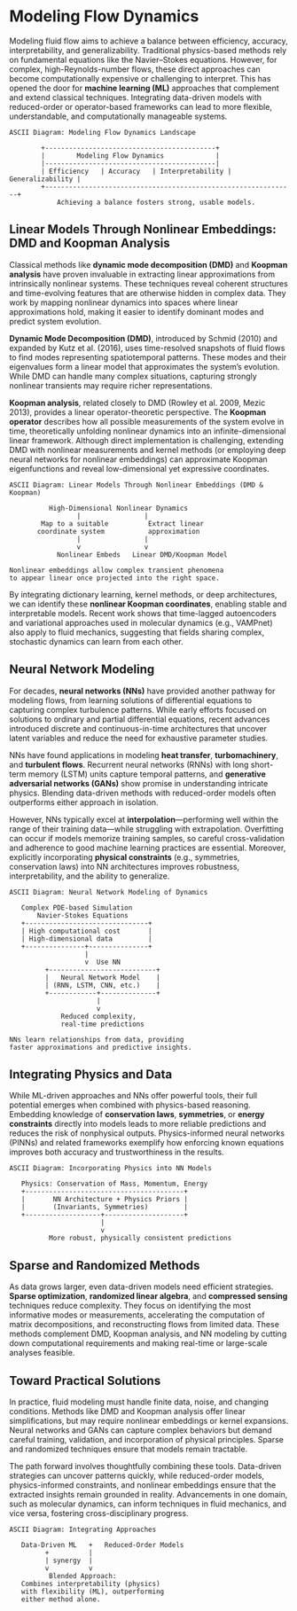 # Modeling Flow Dynamics

Modeling fluid flow aims to achieve a balance between efficiency, accuracy, interpretability, and generalizability. Traditional physics-based methods rely on fundamental equations like the Navier–Stokes equations. However, for complex, high-Reynolds-number flows, these direct approaches can become computationally expensive or challenging to interpret. This has opened the door for **machine learning (ML)** approaches that complement and extend classical techniques. Integrating data-driven models with reduced-order or operator-based frameworks can lead to more flexible, understandable, and computationally manageable systems.

```
ASCII Diagram: Modeling Flow Dynamics Landscape

        +-------------------------------------------+
        |        Modeling Flow Dynamics             |
        |-------------------------------------------|
        | Efficiency   | Accuracy   | Interpretability | Generalizability |
        +---------------------------------------------------------------+
            Achieving a balance fosters strong, usable models.
```

## Linear Models Through Nonlinear Embeddings: DMD and Koopman Analysis

Classical methods like **dynamic mode decomposition (DMD)** and **Koopman analysis** have proven invaluable in extracting linear approximations from intrinsically nonlinear systems. These techniques reveal coherent structures and time-evolving features that are otherwise hidden in complex data. They work by mapping nonlinear dynamics into spaces where linear approximations hold, making it easier to identify dominant modes and predict system evolution.

**Dynamic Mode Decomposition (DMD)**, introduced by Schmid (2010) and expanded by Kutz et al. (2016), uses time-resolved snapshots of fluid flows to find modes representing spatiotemporal patterns. These modes and their eigenvalues form a linear model that approximates the system’s evolution. While DMD can handle many complex situations, capturing strongly nonlinear transients may require richer representations.

**Koopman analysis**, related closely to DMD (Rowley et al. 2009, Mezic 2013), provides a linear operator-theoretic perspective. The **Koopman operator** describes how all possible measurements of the system evolve in time, theoretically unfolding nonlinear dynamics into an infinite-dimensional linear framework. Although direct implementation is challenging, extending DMD with nonlinear measurements and kernel methods (or employing deep neural networks for nonlinear embeddings) can approximate Koopman eigenfunctions and reveal low-dimensional yet expressive coordinates.

```
ASCII Diagram: Linear Models Through Nonlinear Embeddings (DMD & Koopman)

          High-Dimensional Nonlinear Dynamics
                 |                |
        Map to a suitable          Extract linear
       coordinate system           approximation
                 |                |
                 v                v
            Nonlinear Embeds   Linear DMD/Koopman Model
            
Nonlinear embeddings allow complex transient phenomena 
to appear linear once projected into the right space.
```

By integrating dictionary learning, kernel methods, or deep architectures, we can identify these **nonlinear Koopman coordinates**, enabling stable and interpretable models. Recent work shows that time-lagged autoencoders and variational approaches used in molecular dynamics (e.g., VAMPnet) also apply to fluid mechanics, suggesting that fields sharing complex, stochastic dynamics can learn from each other.

## Neural Network Modeling

For decades, **neural networks (NNs)** have provided another pathway for modeling flows, from learning solutions of differential equations to capturing complex turbulence patterns. While early efforts focused on solutions to ordinary and partial differential equations, recent advances introduced discrete and continuous-in-time architectures that uncover latent variables and reduce the need for exhaustive parameter studies.

NNs have found applications in modeling **heat transfer**, **turbomachinery**, and **turbulent flows**. Recurrent neural networks (RNNs) with long short-term memory (LSTM) units capture temporal patterns, and **generative adversarial networks (GANs)** show promise in understanding intricate physics. Blending data-driven methods with reduced-order models often outperforms either approach in isolation.

However, NNs typically excel at **interpolation**—performing well within the range of their training data—while struggling with extrapolation. Overfitting can occur if models memorize training samples, so careful cross-validation and adherence to good machine learning practices are essential. Moreover, explicitly incorporating **physical constraints** (e.g., symmetries, conservation laws) into NN architectures improves robustness, interpretability, and the ability to generalize.

```
ASCII Diagram: Neural Network Modeling of Dynamics

   Complex PDE-based Simulation
       Navier-Stokes Equations
   +-------------------------------+
   | High computational cost       |
   | High-dimensional data         |
   +---------------+---------------+
                   |
                   v  Use NN
         +---------------------------+
         |   Neural Network Model    |
         | (RNN, LSTM, CNN, etc.)    |
         +------------+--------------+
                      |
                      v
             Reduced complexity, 
             real-time predictions
             
NNs learn relationships from data, providing 
faster approximations and predictive insights.
```

## Integrating Physics and Data

While ML-driven approaches and NNs offer powerful tools, their full potential emerges when combined with physics-based reasoning. Embedding knowledge of **conservation laws**, **symmetries**, or **energy constraints** directly into models leads to more reliable predictions and reduces the risk of nonphysical outputs. Physics-informed neural networks (PINNs) and related frameworks exemplify how enforcing known equations improves both accuracy and trustworthiness in the results.

```
ASCII Diagram: Incorporating Physics into NN Models

   Physics: Conservation of Mass, Momentum, Energy
   +----------------------------------------+
   |       NN Architecture + Physics Priors |
   |       (Invariants, Symmetries)         |
   +-------------------+--------------------+
                       |
                       v
          More robust, physically consistent predictions
```

## Sparse and Randomized Methods

As data grows larger, even data-driven models need efficient strategies. **Sparse optimization**, **randomized linear algebra**, and **compressed sensing** techniques reduce complexity. They focus on identifying the most informative modes or measurements, accelerating the computation of matrix decompositions, and reconstructing flows from limited data. These methods complement DMD, Koopman analysis, and NN modeling by cutting down computational requirements and making real-time or large-scale analyses feasible.

## Toward Practical Solutions

In practice, fluid modeling must handle finite data, noise, and changing conditions. Methods like DMD and Koopman analysis offer linear simplifications, but may require nonlinear embeddings or kernel expansions. Neural networks and GANs can capture complex behaviors but demand careful training, validation, and incorporation of physical principles. Sparse and randomized techniques ensure that models remain tractable.

The path forward involves thoughtfully combining these tools. Data-driven strategies can uncover patterns quickly, while reduced-order models, physics-informed constraints, and nonlinear embeddings ensure that the extracted insights remain grounded in reality. Advancements in one domain, such as molecular dynamics, can inform techniques in fluid mechanics, and vice versa, fostering cross-disciplinary progress.

```
ASCII Diagram: Integrating Approaches

   Data-Driven ML   +   Reduced-Order Models
         +          |          
         | synergy  |
         v          v
          Blended Approach: 
   Combines interpretability (physics) 
   with flexibility (ML), outperforming
   either method alone.
```
